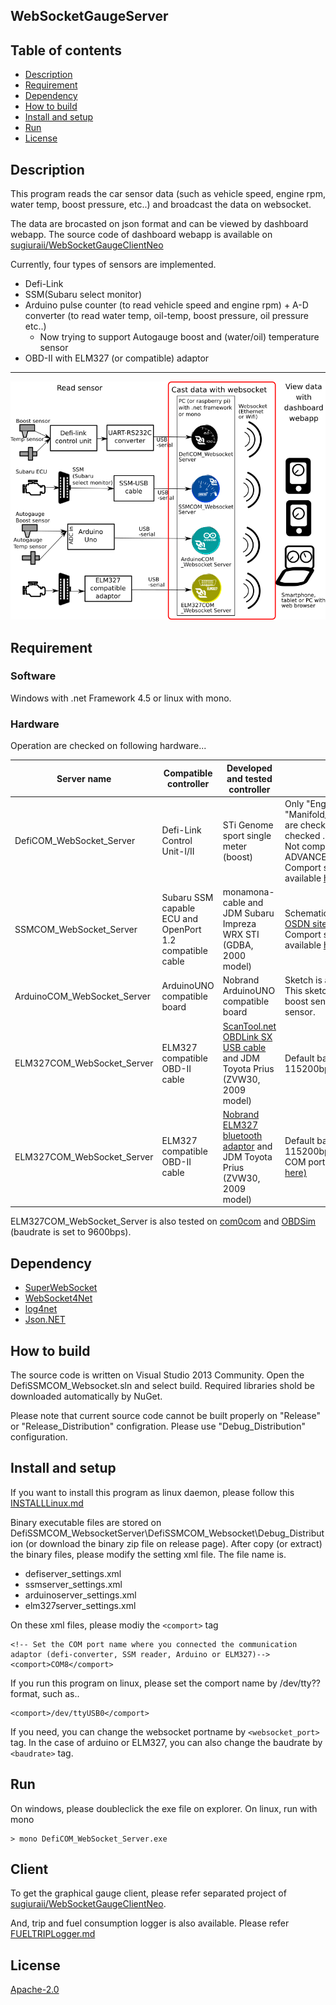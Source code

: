 WebSocketGaugeServer
---

## Table of contents
* [Description](#description)
* [Requirement](#requirement)
* [Dependency](#dependency)
* [How to build](#howToBuild)
* [Install and setup](#installAndSetup)
* [Run](#run)
* [License](#license)

## <a name="description">Description</a>
This program reads the car sensor data (such as vehicle speed, engine rpm, water temp, boost pressure, etc..) and broadcast the data on websocket.

The data are brocasted on json format and can be viewed by dashboard webapp.
The source code of dashboard webapp is available on [sugiuraii/WebSocketGaugeClientNeo](https://github.com/sugiuraii/WebSocketGaugeClientNeo)

Currently, four types of sensors are implemented.
* Defi-Link
* SSM(Subaru select monitor)
* Arduino pulse counter (to read vehicle speed and engine rpm) + A-D converter (to read water temp, oil-temp, boost pressure, oil pressure etc..)
	* Now trying to support Autogauge boost and (water/oil) temperature sensor
* OBD-II with ELM327 (or compatible) adaptor
---
![WebsocketDiagram](README.img/WebsocketServerDiagram.png)

## <a name="requirement">Requirement</a>
### Software
Windows with .net Framework 4.5 or linux with mono.
### Hardware
Operation are checked on following hardware...

| Server name | Compatible controller | Developed and tested controller | Remarks |
|--------|--------|--------|--------|
| DefiCOM_WebSocket_Server | Defi-Link Control Unit-I/II  | STi Genome sport single meter (boost) | Only "Engine_Speed (rpm)" and "Manifold_Absolute_Pressure(boost)" are checked. Other sensors are not checked .<br> Not compatible with Defi-Link ADVANCE Control Unit.<br> Comport simulator software is available [here](https://github.com/sugiuraii/DefiCOM_SSMCOM_Emulator)|
| SSMCOM_WebSocket_Server | Subaru SSM capable ECU and OpenPort 1.2 compatible cable | monamona-cable and JDM Subaru Impreza WRX STI (GDBA, 2000 model) | Schematics seems to be open on [this OSDN site](https://ja.osdn.net/projects/ecuexplorer/docman/)<br> Comport simulator software is available [here](https://github.com/sugiuraii/DefiCOM_SSMCOM_Emulator) |
| ArduinoCOM_WebSocket_Server | ArduinoUNO compatible board | Nobrand ArduinoUNO compatible board | Sketch is available on [this site](https://github.com/sugiuraii/ArduinoPulseSensorGeneratorReader).<br> This sketch is tuned for Autogauge boost sensor and temperature sensor. |
| ELM327COM_WebSocket_Server | ELM327 compatible OBD-II cable | [ScanTool.net OBDLink SX USB cable](https://www.scantool.net/obdlink-sx/) and JDM Toyota Prius (ZVW30, 2009 model) | Default baud rate is set to 115200bps |
| ELM327COM_WebSocket_Server | ELM327 compatible OBD-II cable | [Nobrand ELM327 bluetooth adaptor](https://www.amazon.co.jp/gp/product/B00IY4RKVG/) and JDM Toyota Prius (ZVW30, 2009 model) | Default baud rate is set to 115200bps. Tested on linux. Virtual COM port is creaetd by rfcomm. [(see here)](https://en.opensuse.org/SDB:ELM327_based_ODB2_scan_tool)  |

ELM327COM_WebSocket_Server is also tested on [com0com](https://sourceforge.net/projects/com0com/) and [OBDSim](https://icculus.org/obdgpslogger/obdsim.html) (baudrate is set to 9600bps).

## <a name="dependency">Dependency</a>
* [SuperWebSocket](https://github.com/kerryjiang/SuperWebSocket)
* [WebSocket4Net](https://github.com/kerryjiang/WebSocket4Net)
* [log4net](https://logging.apache.org/log4net/)
* [Json.NET](http://www.newtonsoft.com/json)

## <a name="howToBuild">How to build</a>
The source code is written on Visual Studio 2013 Community. Open the DefiSSMCOM_Websocket.sln and select build. Required libraries shold be downloaded automatically by NuGet.

Please note that current source code cannot be built properly on "Release" or "Release_Distribution" configration. Please use "Debug_Distribution" configuration.

## <a name="installAndSetup">Install and setup</a>

If you want to install this program as linux daemon, please follow this [INSTALLLinux.md](INSTALLLinux.md)

Binary executable files are stored on DefiSSMCOM_WebsocketServer\DefiSSMCOM_Websocket\Debug_Distribution (or download the binary zip file on release page).
After copy (or extract) the binary files, please modify the setting xml file. The file name is.
* defiserver_settings.xml
* ssmserver_settings.xml
* arduinoserver_settings.xml
* elm327server_settings.xml

On these xml files, please modiy the `<comport>` tag

```
<!-- Set the COM port name where you connected the communication adaptor (defi-converter, SSM reader, Arduino or ELM327)-->
<comport>COM8</comport>
```
If you run this program on linux, please set the comport name by /dev/tty?? format, such as..
```
<comport>/dev/ttyUSB0</comport>
```

If you need, you can change the websocket portname by `<websocket_port>` tag. In the case of arduino or ELM327, you can also change the baudrate by `<baudrate>` tag.

## <a name="run">Run</a>
On windows, please doubleclick the exe file on explorer. On linux, run with mono
```
> mono DefiCOM_WebSocket_Server.exe
```

## <a name="client">Client</a>
To get the graphical gauge client, please refer separated project of [sugiuraii/WebSocketGaugeClientNeo](https://github.com/sugiuraii/WebSocketGaugeClientNeo).

And, trip and fuel consumption logger is also available. Please refer [FUELTRIPLogger.md](./FUELTRIPLogger.md)

## <a name="license">License</a>
[Apache-2.0](https://github.com/sugiuraii/DefiSSMCOM_WebsocketServer/blob/master/LICENSE)

